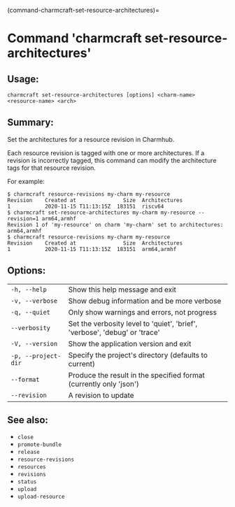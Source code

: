 (command-charmcraft-set-resource-architectures)=
# Command 'charmcraft set-resource-architectures'

## Usage:
```text
charmcraft set-resource-architectures [options] <charm-name> <resource-name> <arch>
```

## Summary:

Set the architectures for a resource revision in Charmhub.

Each resource revision is tagged with one or more architectures. If a revision is incorrectly tagged, this command can modify the architecture tags for that resource revision.

For example:

```text
$ charmcraft resource-revisions my-charm my-resource
Revision    Created at               Size  Architectures
1           2020-11-15 T11:13:15Z  183151  riscv64
$ charmcraft set-resource-architectures my-charm my-resource --revision=1 arm64,armhf
Revision 1 of 'my-resource' on charm 'my-charm' set to architectures: arm64,armhf
$ charmcraft resource-revisions my-charm my-resource
Revision    Created at               Size  Architectures
1           2020-11-15 T11:13:15Z  183151  arm64,armhf
```

## Options:
| | |
|-|-|
| `-h, --help` | Show this help message and exit |
| `-v, --verbose` | Show debug information and be more verbose |
| `-q, --quiet` | Only show warnings and errors, not progress |
| `--verbosity` | Set the verbosity level to 'quiet', 'brief', 'verbose', 'debug' or 'trace' |
| `-V, --version` | Show the application version and exit |
| `-p, --project-dir` | Specify the project's directory (defaults to current) |
| `--format` | Produce the result in the specified format (currently only 'json') |
| `--revision` | A revision to update |

## See also:
- `close`
- `promote-bundle`
- `release`
- `resource-revisions`
- `resources`
- `revisions`
- `status`
- `upload`
- `upload-resource`